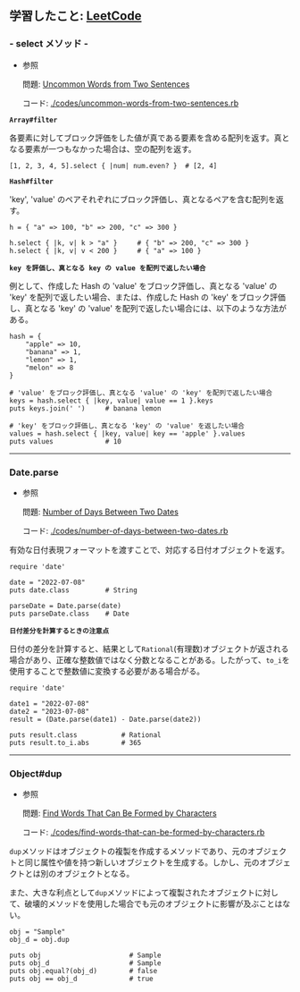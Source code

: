 ## 学習したこと: [LeetCode](https://leetcode.com/)

### - select メソッド -

- 参照

  問題: [Uncommon Words from Two Sentences](https://leetcode.com/problems/uncommon-words-from-two-sentences/)

  コード: [./codes/uncommon-words-from-two-sentences.rb](https://github.com/DaisukeKarasawa/blog/blob/main/day-7-8/leetcode/codes/uncommon-words-from-two-sentences.rb)

**`Array#filter`**

各要素に対してブロック評価をした値が真である要素を含める配列を返す。真となる要素が一つもなかった場合は、空の配列を返す。

```
[1, 2, 3, 4, 5].select { |num| num.even? }  # [2, 4]
```

**`Hash#filter`**

'key', 'value' のペアそれぞれにブロック評価し、真となるペアを含む配列を返す。

```
h = { "a" => 100, "b" => 200, "c" => 300 }

h.select { |k, v| k > "a" }     # { "b" => 200, "c" => 300 }
h.select { |k, v| v < 200 }     # { "a" => 100 }
```

**`key を評価し、真となる key の value を配列で返したい場合`**

例として、作成した Hash の 'value' をブロック評価し、真となる 'value' の 'key' を配列で返したい場合、または、作成した Hash の 'key' をブロック評価し、真となる 'key' の 'value' を配列で返したい場合には、以下のような方法がある。

```
hash = {
    "apple" => 10,
    "banana" => 1,
    "lemon" => 1,
    "melon" => 8
}

# 'value' をブロック評価し、真となる 'value' の 'key' を配列で返したい場合
keys = hash.select { |key, value| value == 1 }.keys
puts keys.join(' ')     # banana lemon

# 'key' をブロック評価し、真となる 'key' の 'value' を返したい場合
values = hash.select { |key, value| key == 'apple' }.values
puts values             # 10
```

---

### Date.parse

- 参照

  問題: [Number of Days Between Two Dates](https://leetcode.com/problems/number-of-days-between-two-dates/)

  コード: [./codes/number-of-days-between-two-dates.rb](https://github.com/DaisukeKarasawa/blog/blob/main/day-7-8/leetcode/codes/number-of-days-between-two-dates.rb)

有効な日付表現フォーマットを渡すことで、対応する日付オブジェクトを返す。

```
require 'date'

date = "2022-07-08"
puts date.class         # String

parseDate = Date.parse(date)
puts parseDate.class    # Date
```

**`日付差分を計算するときの注意点`**

日付の差分を計算すると、結果として`Rational`(有理数)オブジェクトが返される場合があり、正確な整数値ではなく分数となることがある。したがって、`to_i`を使用することで整数値に変換する必要がある場合がる。

```
require 'date'

date1 = "2022-07-08"
date2 = "2023-07-08"
result = (Date.parse(date1) - Date.parse(date2))

puts result.class           # Rational
puts result.to_i.abs        # 365
```

---

### Object#dup

- 参照

  問題: [Find Words That Can Be Formed by Characters
  ](https://leetcode.com/problems/find-words-that-can-be-formed-by-characters/)

  コード: [./codes/find-words-that-can-be-formed-by-characters.rb](https://github.com/DaisukeKarasawa/blog/blob/main/day-7-8/leetcode/codes/find-words-that-can-be-formed-by-characters.rb)

`dup`メソッドはオブジェクトの複製を作成するメソッドであり、元のオブジェクトと同じ属性や値を持つ新しいオブジェクトを生成する。しかし、元のオブジェクトとは別のオブジェクトとなる。

また、大きな利点として`dup`メソッドによって複製されたオブジェクトに対して、破壊的メソッドを使用した場合でも元のオブジェクトに影響が及ぶことはない。

```
obj = "Sample"
obj_d = obj.dup

puts obj                      # Sample
puts obj_d                    # Sample
puts obj.equal?(obj_d)        # false
puts obj == obj_d             # true
```
